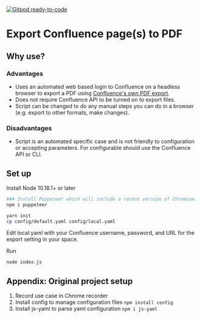 [![Gitpod ready-to-code](https://img.shields.io/badge/Gitpod-ready--to--code-blue?logo=gitpod)](https://gitpod.io/#https://github.com/justintungonline/confluence-export-pages-to-pdf)

# Export Confluence page(s) to PDF

## Why use?

### Advantages

- Uses an automated web based login to Confluence on a headless browser to export a PDF using [Confluence's own PDF export](https://confluence.atlassian.com/conf59/export-content-to-word-pdf-html-and-xml-792498686.html).
- Does not require Confluence API to be turned on to export files.
- Script can be changed to do any manual steps you can do in a browser (e.g. export to other formats, make changes).

### Disadvantages

- Script is an automated specific case and is not friendly to configuration or accepting parameters. For configurable should use the Confluence API or CLI.

## Set up

Install Node 10.18.1+ or later

```sh
### Install Puppeteer which will include a recent version of Chromium.
npm i puppeteer

yarn init
cp config/default.yaml config/local.yaml
```
Edit local.yaml with your Confluence username, password, and URL for the export setting in your space.

Run

```sh
node index.js
```

## Appendix: Original project setup

1. Record use case in Chrome recorder
2. Install config to manage configuration files `npm install config`
3. Install js-yaml to parse yaml configuration `npm i js-yaml`
